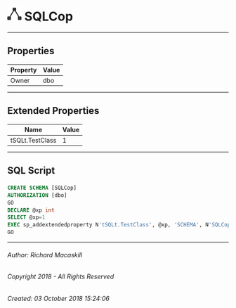 #### 



# ![Schemas](../../../../Images/Schema32.png) SQLCop

---

## <a name="#properties"></a>Properties

| Property | Value |
|---|---|
| Owner | dbo |


---

## <a name="#extendedproperties"></a>Extended Properties

| Name | Value |
|---|---|
| tSQLt.TestClass | 1 |


---

## <a name="#sqlscript"></a>SQL Script

```sql
CREATE SCHEMA [SQLCop]
AUTHORIZATION [dbo]
GO
DECLARE @xp int
SELECT @xp=1
EXEC sp_addextendedproperty N'tSQLt.TestClass', @xp, 'SCHEMA', N'SQLCop', NULL, NULL, NULL, NULL
GO

```


---

###### Author:  Richard Macaskill

###### Copyright 2018 - All Rights Reserved

###### Created: 03 October 2018 15:24:06

